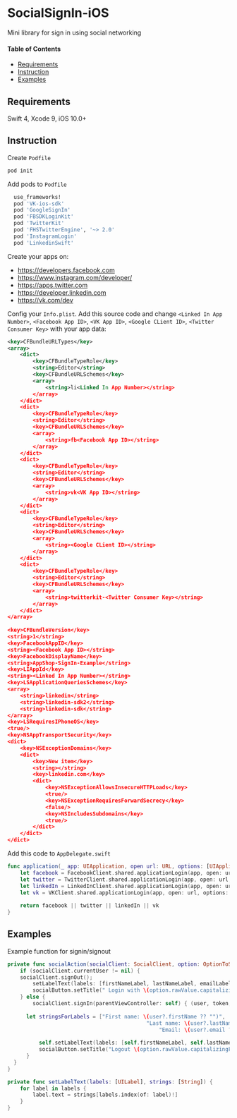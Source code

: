 # SocialSignIn-iOS
Mini library for sign in using social networking

#### Table of Contents

- [Requirements](#requirements)
- [Instruction](#instruction)
- [Examples](#examples)

## Requirements

Swift 4, Xcode 9, iOS 10.0+

## Instruction

Create ``Podfile``

```bash
pod init
```

Add pods to ``Podfile``
```bash
  use_frameworks!
  pod 'VK-ios-sdk'
  pod 'GoogleSignIn'
  pod 'FBSDKLoginKit'
  pod 'TwitterKit'
  pod 'FHSTwitterEngine', '~> 2.0'
  pod 'InstagramLogin'
  pod 'LinkedinSwift'
```
Create your apps on:
 - https://developers.facebook.com
 - https://www.instagram.com/developer/
 - https://apps.twitter.com
 - https://developer.linkedin.com
 - https://vk.com/dev

Config your ``Info.plist``. Add this source code and change ``<Linked In App Number>``, ``<Facebook App ID>``, ``<VK App ID>``,
``<Google CLient ID>``, ``<Twitter Consumer Key>`` with your app data:
```xml
<key>CFBundleURLTypes</key>
<array>
	<dict>
		<key>CFBundleTypeRole</key>
		<string>Editor</string>
		<key>CFBundleURLSchemes</key>
		<array>
			<string>li<Linked In App Number></string>
		</array>
	</dict>
	<dict>
		<key>CFBundleTypeRole</key>
		<string>Editor</string>
		<key>CFBundleURLSchemes</key>
		<array>
			<string>fb<Facebook App ID></string>
		</array>
	</dict>
	<dict>
		<key>CFBundleTypeRole</key>
		<string>Editor</string>
		<key>CFBundleURLSchemes</key>
		<array>
			<string>vk<VK App ID></string>
		</array>
	</dict>
	<dict>
		<key>CFBundleTypeRole</key>
		<string>Editor</string>
		<key>CFBundleURLSchemes</key>
		<array>
			<string><Google CLient ID></string>
		</array>
	</dict>
	<dict>
		<key>CFBundleTypeRole</key>
		<string>Editor</string>
		<key>CFBundleURLSchemes</key>
		<array>
			<string>twitterkit-<Twitter Consumer Key></string>
		</array>
	</dict>
</array>
 
<key>CFBundleVersion</key>
<string>1</string>
<key>FacebookAppID</key>
<string><Facebook App ID></string>
<key>FacebookDisplayName</key>
<string>AppShop-SignIn-Example</string>
<key>LIAppId</key>
<string><Linked In App Number></string>
<key>LSApplicationQueriesSchemes</key>
<array>
	<string>linkedin</string>
	<string>linkedin-sdk2</string>
	<string>linkedin-sdk</string>
</array>
<key>LSRequiresIPhoneOS</key>
<true/>
<key>NSAppTransportSecurity</key>
<dict>
	<key>NSExceptionDomains</key>
	<dict>
		<key>New item</key>
		<string></string>
		<key>linkedin.com</key>
		<dict>
			<key>NSExceptionAllowsInsecureHTTPLoads</key>
			<true/>
			<key>NSExceptionRequiresForwardSecrecy</key>
			<false/>
			<key>NSIncludesSubdomains</key>
			<true/>
		</dict>
	</dict>
</dict>
```

Add this code to ``AppDelegate.swift``
```swift
func application(_ app: UIApplication, open url: URL, options: [UIApplicationOpenURLOptionsKey : Any] = [:]) -> Bool {
	let facebook = FacebookClient.shared.applicationLogin(app, open: url, options: options)
	let twitter = TwitterClient.shared.applicationLogin(app, open: url, options: options)
	let linkedIn = LinkedInClient.shared.applicationLogin(app, open: url, options: options)
	let vk = VKClient.shared.applicationLogin(app, open: url, options: options)
	
	return facebook || twitter || linkedIn || vk
}
```
## Examples
Example function for signin/signout
```swift
private func socialAction(socialClient: SocialClient, option: OptionToSignIn, socialButton: UIButton) {
	if (socialClient.currentUser != nil) {	
    socialClient.signOut();
		setLabelText(labels: [firstNameLabel, lastNameLabel, emailLabel], strings: ["", "", ""])
		socialButton.setTitle(" Login with \(option.rawValue.capitalizingFirstLetter())", for: .normal);
	} else {
		socialClient.signIn(parentViewController: self) { (user, token, error) in
		
      let stringsForLabels = ["First name: \(user?.firstName ?? "")",
		          				  			"Last name: \(user?.lastName ?? "")",
				  		        				"Email: \(user?.email ?? "")"]
				
		  self.setLabelText(labels: [self.firstNameLabel, self.lastNameLabel, self.emailLabel], strings: stringsForLabels)
		  socialButton.setTitle("Logout \(option.rawValue.capitalizingFirstLetter())", for: .normal)
	  }
  }
}

private func setLabelText(labels: [UILabel], strings: [String]) {
	for label in labels {
		label.text = strings[labels.index(of: label)!]
	}
}
```
